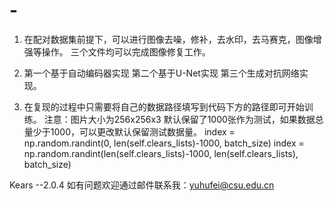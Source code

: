 # -
1. 在配对数据集前提下，可以进行图像去噪，修补，去水印，去马赛克，图像增强等操作。
   三个文件均可以完成图像修复工作。

2. 第一个基于自动编码器实现
   第二个基于U-Net实现
   第三个生成对抗网络实现。

3. 在复现的过程中只需要将自己的数据路径填写到代码下方的路径即可开始训练。
   注意：图片大小为256x256x3
   默认保留了1000张作为测试，如果数据总量少于1000，可以更改默认保留测试数据量。
   index = np.random.randint(0, len(self.clears_lists)-1000, batch_size)
   index = np.random.randint(len(self.clears_lists)-1000, len(self.clears_lists), batch_size)

Kears --2.0.4
如有问题欢迎通过邮件联系我：yuhufei@csu.edu.cn
